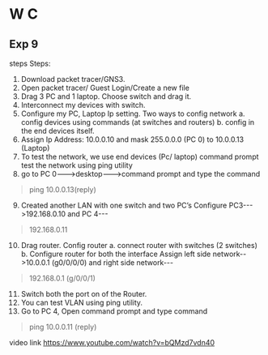 # W C

## Exp 9

steps
Steps:
1. Download packet tracer/GNS3.
2. Open packet tracer/ Guest Login/Create a new file
3. Drag 3 PC and 1 laptop. Choose switch and drag it.
4. Interconnect my devices with switch.
5. Configure my PC, Laptop Ip setting. Two ways to config network
a. config devices using commands (at switches and routers)
b. config in the end devices itself.
6. Assign Ip Address: 10.0.0.10 and mask 255.0.0.0 (PC 0) to 10.0.0.13 (Laptop)
7. To test the network, we use end devices (Pc/ laptop)
command prompt test the network using ping utility
8. go to PC 0--->desktop--->command prompt and type the command
>ping 10.0.0.13(reply)
9. Created another LAN with one switch and two
PC’s Configure PC3--->192.168.0.10 and PC 4---
>192.168.0.11
10. Drag router. Config router
a. connect router with switches (2 switches)
b. Configure router for both the interface
Assign left side network-->10.0.0.1 (g0/0/0/0) and right side network---
>192.168.0.1 (g/0/0/1)
11. Switch both the port on of the Router.
12. You can test VLAN using ping utility.
13. Go to PC 4, Open command prompt and type command
>ping 10.0.0.11 (reply)

video link 
https://www.youtube.com/watch?v=bQMzd7vdn40
